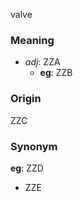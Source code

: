 valve
### Meaning
+ _adj_: ZZA
    + __eg__: ZZB

### Origin

ZZC

### Synonym

__eg__: ZZD

+ ZZE


